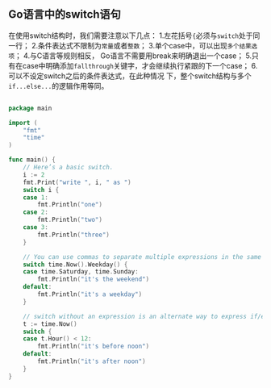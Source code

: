 ## Go语言中的switch语句

在使用switch结构时，我们需要注意以下几点：
1.左花括号`{`必须与`switch`处于同一行；
2.条件表达式不限制为`常量`或者`整数`；
3.单个case中，可以出现`多个结果选项`；
4.与C语言等规则相反， Go语言不需要用break来明确退出一个case；
5.只有在case中明确添加`fallthrough`关键字，才会继续执行紧跟的下一个case；
6.可以不设定switch之后的条件表达式，在此种情况 下，整个switch结构与多个`if...else...`的逻辑作用等同。

```go

package main

import (
	"fmt"
	"time"
)

func main() {
	// Here’s a basic switch.
	i := 2
	fmt.Print("write ", i, " as ")
	switch i {
	case 1:
		fmt.Println("one")
	case 2:
		fmt.Println("two")
	case 3:
		fmt.Println("three")
	}

	// You can use commas to separate multiple expressions in the same case statement. We use the optional default case in this example as well.
	switch time.Now().Weekday() {
	case time.Saturday, time.Sunday:
		fmt.Println("it's the weekend")
	default:
		fmt.Println("it's a weekday")
	}

	// switch without an expression is an alternate way to express if/else logic. Here we also show how the case expressions can be non-constants.
	t := time.Now()
	switch {
	case t.Hour() < 12:
		fmt.Println("it's before noon")
	default:
		fmt.Println("it's after noon")
	}
}

```
